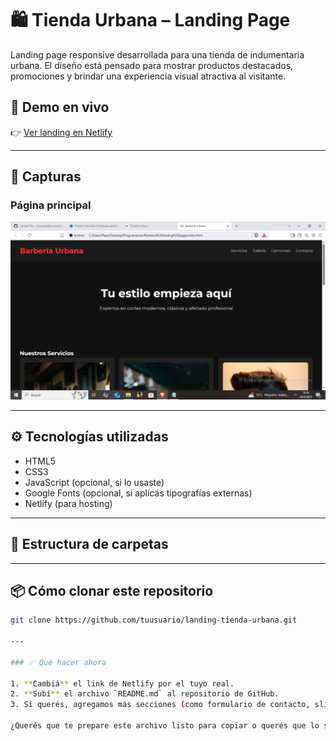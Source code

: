 # 🛍️ Tienda Urbana – Landing Page

Landing page responsive desarrollada para una tienda de indumentaria urbana. El diseño está pensado para mostrar productos destacados, promociones y brindar una experiencia visual atractiva al visitante.

## 🔗 Demo en vivo

👉 [Ver landing en Netlify](https://tiendaderopademo.netlify.app/)



---

## 📸 Capturas

### Página principal

![Captura de la landing](landing.png)

---

## ⚙️ Tecnologías utilizadas

- HTML5
- CSS3
- JavaScript (opcional, si lo usaste)
- Google Fonts (opcional, si aplicás tipografías externas)
- Netlify (para hosting)

---

## 🧩 Estructura de carpetas


---

## 📦 Cómo clonar este repositorio

```bash
git clone https://github.com/tuusuario/landing-tienda-urbana.git

---

### ✅ Qué hacer ahora

1. **Cambiá** el link de Netlify por el tuyo real.
2. **Subí** el archivo `README.md` al repositorio de GitHub.
3. Si querés, agregamos más secciones (como formulario de contacto, sliders, etc.) más adelante.

¿Querés que te prepare este archivo listo para copiar o querés que lo subamos juntos a GitHub?
